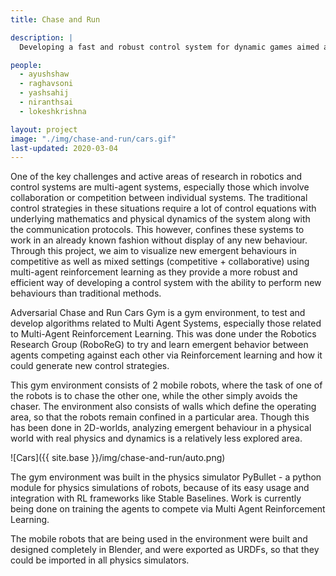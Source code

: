 ```yaml
---
title: Chase and Run

description: |
  Developing a fast and robust control system for dynamic games aimed at identifying Nash equilibrium strategies and emergent behaviour in competitive settings. 

people:
  - ayushshaw
  - raghavsoni
  - yashsahij
  - niranthsai
  - lokeshkrishna

layout: project
image: "./img/chase-and-run/cars.gif"
last-updated: 2020-03-04
---
```


One of the key challenges and active areas of research in robotics and control systems are multi-agent systems, especially those which involve collaboration or competition between individual systems. The traditional control strategies in these situations require a lot of control equations with underlying mathematics and physical dynamics of the system along with the communication protocols. This however, confines these systems to work in an already known fashion without display of any new behaviour. Through this project, we aim to visualize new emergent behaviours in competitive as well as mixed settings (competitive + collaborative) using multi-agent reinforcement learning as they provide a more robust and efficient way of developing a control system with the ability to perform new behaviours than traditional methods.

Adversarial Chase and Run Cars Gym is a gym environment, to test and develop algorithms related to Multi Agent Systems, especially those related to Multi-Agent Reinforcement Learning. This was done under the Robotics Research Group (RoboReG) to try and learn emergent behavior between agents competing against each other via Reinforcement learning and how it could generate new control strategies.

This gym environment consists of 2 mobile robots, where the task of one of the robots is to chase the other one, while the other simply avoids the chaser. The environment also consists of walls which define the operating area, so that the robots remain confined in a particular area. Though this has been done in 2D-worlds, analyzing emergent behaviour in a physical world with real physics and dynamics is a relatively less explored area.

![Cars]({{ site.base }}/img/chase-and-run/auto.png)

The gym environment was built in the physics simulator PyBullet - a python module for physics simulations of robots, because of its easy usage and integration with RL frameworks like Stable Baselines. Work is currently being done on training the agents to compete via Multi Agent Reinforcement Learning.

The mobile robots that are being used in the environment were built and designed completely in Blender, and were exported as URDFs, so that they could be imported in all physics simulators.
